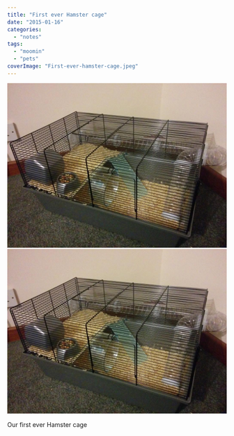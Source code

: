 ```yaml
---
title: "First ever Hamster cage"
date: "2015-01-16"
categories: 
  - "notes"
tags: 
  - "moomin"
  - "pets"
coverImage: "First-ever-hamster-cage.jpeg"
---
```


[![](images/First-ever-hamster-cage.jpeg)](images/First-ever-hamster-cage.jpeg)
[![](images/First-ever-hamster-cage.jpeg)](images/First-ever-hamster-cage.jpeg)

Our first ever Hamster cage
